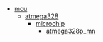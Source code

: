 * [mcu](/mcu)
  * [atmega328](/mcu/atmega328)
    * [microchip](/mcu/atmega328/microchip)
      * [atmega328p_mn](/mcu/atmega328/microchip/atmega328p_mn)
